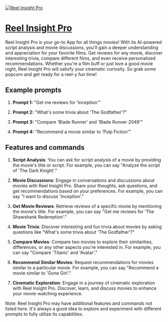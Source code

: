 [![Reel Insight Pro](https://files.oaiusercontent.com/file-dAYShjsASRmNm13eltIhH2m2?se=2123-10-19T04%3A36%3A20Z&sp=r&sv=2021-08-06&sr=b&rscc=max-age%3D31536000%2C%20immutable&rscd=attachment%3B%20filename%3D43a0bd01-c65f-4e9d-b309-5d181a9e21e7.png&sig=JK%2BDv7pYc%2Bc%2BEBKbqMdsMRC9kqVwDBha63l9LE93MyM%3D)](https://chat.openai.com/g/g-5ERcDfeUc-reel-insight-pro)

# [Reel Insight Pro](https://chat.openai.com/g/g-5ERcDfeUc-reel-insight-pro)

Reel Insight Pro is your go-to App for all things movies! With its AI-powered script analysis and movie discussions, you'll gain a deeper understanding and appreciation for your favorite films. Get reviews for any movie, discover interesting trivia, compare different films, and even receive personalized recommendations. Whether you're a film buff or just love a good movie night, Reel Insight Pro will satisfy your cinematic curiosity. So grab some popcorn and get ready for a reel-y fun time!

## Example prompts

1. **Prompt 1:** "Get me reviews for 'Inception'"

2. **Prompt 2:** "What's some trivia about 'The Godfather'?"

3. **Prompt 3:** "Compare 'Blade Runner' and 'Blade Runner 2049'"

4. **Prompt 4:** "Recommend a movie similar to 'Pulp Fiction'"

## Features and commands

1. **Script Analysis**: You can ask for script analysis of a movie by providing the movie's title or script. For example, you can say "Analyze the script of 'The Dark Knight'."

2. **Movie Discussions**: Engage in conversations and discussions about movies with Reel Insight Pro. Share your thoughts, ask questions, and get recommendations based on your preferences. For example, you can say "I want to discuss 'Inception'."

3. **Get Movie Reviews**: Retrieve reviews of a specific movie by mentioning the movie's title. For example, you can say "Get me reviews for 'The Shawshank Redemption'."

4. **Movie Trivia**: Discover interesting and fun trivia about movies by asking questions like "What's some trivia about 'The Godfather'?"

5. **Compare Movies**: Compare two movies to explore their similarities, differences, or any other aspects you're interested in. For example, you can say "Compare 'Titanic' and 'Avatar'."

6. **Recommend Similar Movies**: Request recommendations for movies similar to a particular movie. For example, you can say "Recommend a movie similar to 'Gone Girl'."

7. **Cinematic Exploration**: Engage in a journey of cinematic exploration with Reel Insight Pro. Discover, learn, and discuss movies to enhance your movie-watching experience.

Note: Reel Insight Pro may have additional features and commands not listed here. It's always a good idea to explore and experiment with different prompts to fully utilize its capabilities.